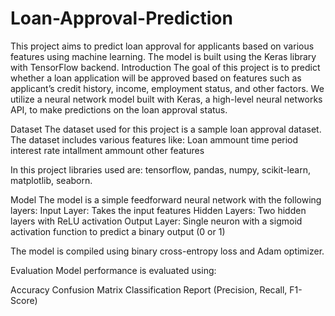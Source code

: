 # Loan-Approval-Prediction
This project aims to predict loan approval for applicants based on various features using machine learning. The model is built using the Keras library with TensorFlow backend.
Introduction
The goal of this project is to predict whether a loan application will be approved based on features such as applicant’s credit history, income, employment status, and other factors. We utilize a neural network model built with Keras, a high-level neural networks API, to make predictions on the loan approval status.

Dataset
The dataset used for this project is a sample loan approval dataset. The dataset includes various features like:
Loan ammount 
time period 
interest rate 
intallment ammount
other features

In this project libraries used are:
tensorflow,
pandas,
numpy,
scikit-learn,
matplotlib,
seaborn.

Model
The model is a simple feedforward neural network with the following layers:
Input Layer: Takes the input features
Hidden Layers: Two hidden layers with ReLU activation
Output Layer: Single neuron with a sigmoid activation function to predict a binary output (0 or 1)

The model is compiled using binary cross-entropy loss and Adam optimizer.

Evaluation
Model performance is evaluated using:

Accuracy
Confusion Matrix
Classification Report (Precision, Recall, F1-Score)
